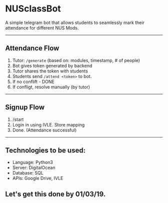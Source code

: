 # NUSclassBot

A simple telegram bot that allows students to seamlessly mark their attendance for different NUS Mods. 

---

## Attendance Flow 

1. Tutor: `/generate` (based on: modules, timestamp, # of people)
1. Bot gives token generated by backend 
1. Tutor shares the token with students 
1. Students send `/attend <token>` to bot.
1. If no conflift - DONE
1. If confligt, resolve manually (by tutor)

---

## Signup Flow 

1. /start 
1. Login in using IVLE. Store mapping
1. Done. (Attendance successful)

---

## Technologies to be used: 

* Language: Python3 
* Server: DigitalOcean 
* Database: SQL 
* APIs: Google Drive, IVLE

## Let's get this done by 01/03/19.




